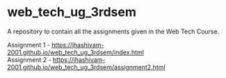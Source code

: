 # web_tech_ug_3rdsem
A repository to contain all the assignments given in the Web Tech Course.

Assignment 1 - https://jhashivam-2001.github.io/web_tech_ug_3rdsem/index.html<br>
Assignment 2 - https://jhashivam-2001.github.io/web_tech_ug_3rdsem/assignment2.html
